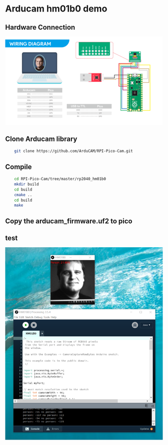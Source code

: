 # Arducam hm01b0 demo 
## Hardware Connection
![IMAGE ALT TEXT](../data/hm01b0.png)
## Clone Arducam library 
```bash
    git clone https://github.com/ArduCAM/RPI-Pico-Cam.git
```
## Compile 
```bash
    cd RPI-Pico-Cam/tree/master/rp2040_hm01b0
    mkdir build
    cd build
    cmake ..
    cd build 
    make 
```
## Copy the arducam_firmware.uf2 to pico

## test
![IMAGE ALT TEXT](../data/hm01b0_run_demo.png)